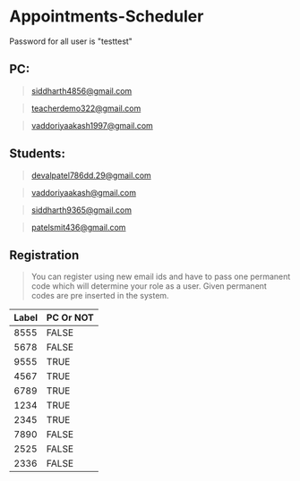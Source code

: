 # Appointments-Scheduler

Password for all user is "testtest"

<h2>PC:</h2>

>siddharth4856@gmail.com

>teacherdemo322@gmail.com

>vaddoriyaakash1997@gmail.com

<h2>Students:</h2>

>devalpatel786dd.29@gmail.com

>vaddoriyaakash@gmail.com

>siddharth9365@gmail.com

>patelsmit436@gmail.com

<h2>Registration</h2>

> You can register using new email ids and have to pass one permanent code which will determine your role as a user. Given permanent codes are pre inserted in the system.


| Label |	PC Or NOT |
| ----- | -------- |
| 8555	| FALSE    | 
| 5678	| FALSE    | 
| 9555	| TRUE     | 
| 4567	| TRUE     | 
| 6789	| TRUE     | 
| 1234	| TRUE     | 
| 2345	| TRUE     | 
| 7890	| FALSE    | 
| 2525	| FALSE    | 
| 2336	| FALSE    | 
